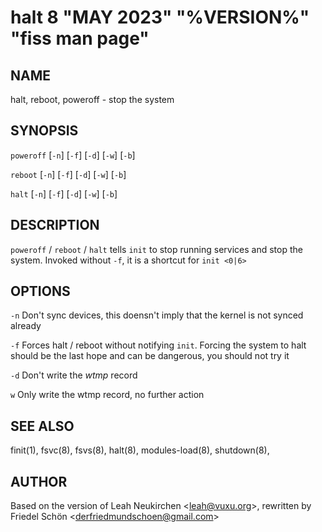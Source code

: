 # halt 8 "MAY 2023" "%VERSION%" "fiss man page"

## NAME

halt, reboot, poweroff - stop the system

## SYNOPSIS

`poweroff` \[`-n`] \[`-f`] \[`-d`] \[`-w`] \[`-b`]

`reboot` \[`-n`] \[`-f`] \[`-d`] \[`-w`] \[`-b`]

`halt` \[`-n`] \[`-f`] \[`-d`] \[`-w`] \[`-b`]

## DESCRIPTION

`poweroff` / `reboot` / `halt` tells `init` to stop running services and stop the system. Invoked without `-f`, it is a shortcut for `init <0|6>`

## OPTIONS

`-n`
Don't sync devices, this doensn't imply that the kernel is not synced already

`-f`
Forces halt / reboot without notifying `init`. Forcing the system to halt should be the last hope and can be dangerous, you should not try it

`-d`
Don't write the _wtmp_ record

`w`
Only write the wtmp record, no further action

## SEE ALSO

finit(1), fsvc(8), fsvs(8), halt(8), modules-load(8), shutdown(8),

## AUTHOR

Based on the version of Leah Neukirchen \<leah@vuxu.org\>, rewritten by Friedel Schön \<derfriedmundschoen@gmail.com\>
